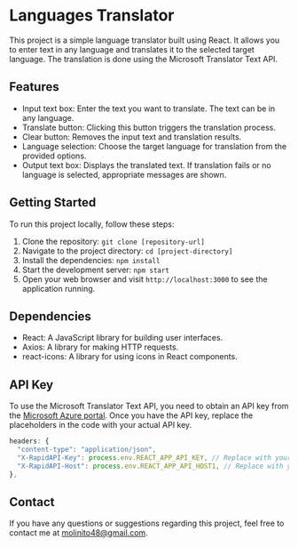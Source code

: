 # Languages Translator

This project is a simple language translator built using React. It allows you to enter text in any language and translates it to the selected target language. The translation is done using the Microsoft Translator Text API.

## Features

- Input text box: Enter the text you want to translate. The text can be in any language.
- Translate button: Clicking this button triggers the translation process.
- Clear button: Removes the input text and translation results.
- Language selection: Choose the target language for translation from the provided options.
- Output text box: Displays the translated text. If translation fails or no language is selected, appropriate messages are shown.

## Getting Started

To run this project locally, follow these steps:

1. Clone the repository: `git clone [repository-url]`
2. Navigate to the project directory: `cd [project-directory]`
3. Install the dependencies: `npm install`
4. Start the development server: `npm start`
5. Open your web browser and visit `http://localhost:3000` to see the application running.

## Dependencies

- React: A JavaScript library for building user interfaces.
- Axios: A library for making HTTP requests.
- react-icons: A library for using icons in React components.

## API Key

To use the Microsoft Translator Text API, you need to obtain an API key from the [Microsoft Azure portal](https://portal.azure.com). Once you have the API key, replace the placeholders in the code with your actual API key.

```javascript
headers: {
  "content-type": "application/json",
  "X-RapidAPI-Key": process.env.REACT_APP_API_KEY, // Replace with your API key
  "X-RapidAPI-Host": process.env.REACT_APP_API_HOST1, // Replace with your API host
},
```

## Contact

If you have any questions or suggestions regarding this project, feel free to contact me at molinito48@gmail.com.

